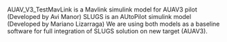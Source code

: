 # 
AUAV_V3_TestMavLink is a Mavlink simulink model for AUAV3 pilot (Developed by Avi Manor)
SLUGS is an AUtoPilot simulink model (Developed by Mariano Lizarraga)
We are using both models as a baseline software for full integration of SLUGS solution on new target (AUAV3).
